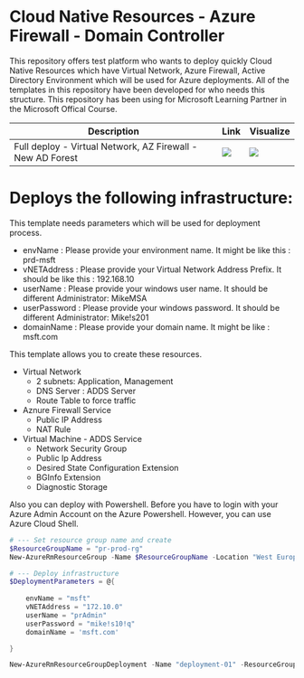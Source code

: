 ﻿# Cloud Native Resources - Azure Firewall - Domain Controller

This repository offers test platform who wants to deploy quickly Cloud Native Resources which have Virtual Network, Azure Firewall, Active Directory Environment which will be used for Azure deployments. All of the templates in this repository have been developed for who needs this structure. This repository has been using for Microsoft Learning Partner in the Microsoft Offical Course.

Description | Link | Visualize
--- | --- | ---
Full deploy - Virtual Network, AZ Firewall - New AD Forest  | <a href="https://portal.azure.com/#create/Microsoft.Template/uri/https%3A%2F%2Fraw.githubusercontent.com%2Fhasangural%2Fazure-dc-2016%2Fmaster%2FWS2016-DC%2FWS2016-DC%2Fazuredeploy.json" target="_blank"><img src="http://azuredeploy.net/deploybutton.png"/></a> | <a href="http://armviz.io/#/?load=https%3A%2F%2Fraw.githubusercontent.com%2Fhasangural%2Fazure-dc-2016%2Fmaster%2FWS2016-DC%2FWS2016-DC%2Fazuredeploy.json" target="_blank"><img src="http://armviz.io/visualizebutton.png"/></a>

 # Deploys the following infrastructure:

 This template needs parameters which will be used for deployment process.

* envName      : Please provide your environment name. It might be like this : prd-msft
* vNETAddress  : Please provide your Virtual Network Address Prefix. It should be like this : 192.168.10
* userName     : Please provide your windows user name. It should be different Administrator: MikeMSA
* userPassword : Please provide your windows  password. It should be different Administrator: Mike!s201
* domainName   : Please provide your domain name. It might be like : msft.com

This template allows you to create these resources.

* Virtual Network
  * 2 subnets: Application, Management
  * DNS Server : ADDS Server
  * Route Table to force traffic
* Aznure Firewall Service
  * Public IP Address
  * NAT Rule
* Virtual Machine - ADDS Service
  * Network Security Group 
  * Public Ip Address 
  * Desired State Configuration Extension
  * BGInfo Extension
  * Diagnostic Storage


Also you can deploy with Powershell. Before you have to login with your Azure Admin Account on the Azure Powershell. However, you can use Azure Cloud Shell.

```PowerShell
# --- Set resource group name and create
$ResourceGroupName = "pr-prod-rg"
New-AzureRmResourceGroup -Name $ResourceGroupName -Location "West Europe" -Force

# --- Deploy infrastructure
$DeploymentParameters = @{
    
    envName = "msft"
    vNETAddress = "172.10.0"
    userName = "prAdmin"
    userPassword = "mike!s10!q"
    domainName = 'msft.com'

}

New-AzureRmResourceGroupDeployment -Name "deployment-01" -ResourceGroupName $ResourceGroupName -TemplateFile .\examples\example-linked-template.json @DeploymentParameters
```
